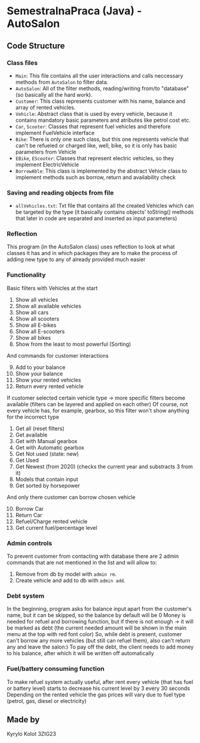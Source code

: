 # SemestralnaPraca (Java) - AutoSalon

## Code Structure

### Class files

- `Main`: This file contains all the user interactions and calls neccessary methods from `AutoSalon` to filter data.
- `AutoSalon`: All of the filter methods, reading/writing from/to "database" (so basically all the hard work).
- `Customer`: This class represents customer with his name, balance and array of rented vehicles.
- `Vehicle`: Abstract class that is used by every vehicle, because it contains mandatory basic parameters and atributes like petrol cost etc. 
- `Car`, `Scooter`: Classes that represent fuel vehicles and therefore implement FuelVehicle interface
- `Bike`: There is only one such class, but this one represents vehicle that can't be refueled or charged like, well, bike, so it is only has basic parameters from Vehicle
- `EBike`, `EScooter`: Classes that represent electric vehicles, so they implement ElectricVehicle
- `BorrowAble`: This class is implemented by the abstract Vehicle class to implement methods such as borrow, return and availability check

### Saving and reading objects from file

- `allVehicles.txt`: Txt file that contains all the created Vehicles which can be targeted by the type (it basically contains objects' toString() methods that later in code are separated and inserted as input parameters)

### Reflection

This program (in the AutoSalon class) uses reflection to look at what classes it has and in which packages they are to make the process of adding new type to any of already provided much easier

### Functionality

Basic filters with Vehicles at the start

1. Show all vehicles
2. Show all available vehicles
3. Show all cars
4. Show all scooters
5. Show all E-bikes
6. Show all E-scooters
7. Show all bikes
8. Show from the least to most powerful (Sorting)

And commands for customer interactions

9. Add to your balance
10. Show your balance
11. Show your rented vehicles
12. Return every rented vehicle

If customer selected certain vehicle type -> more specific filters become available (filters can be layered and applied on each other)
Of course, not every vehicle has, for example, gearbox, so this filter won't show anything for the incorrect type

1. Get all (reset filters)
2. Get available
3. Get with Manual gearbox
4. Get with Automatic gearbox
5. Get Not used (state: new)
6. Get Used
7. Get Newest (from 2020) (checks the current year and substracts 3 from it)
8. Models that contain input
9. Get sorted by horsepower

And only there customer can borrow chosen vehicle

10. Borrow Car
11. Return Car
12. Refuel/Charge rented vehicle
13. Get current fuel/percentage level

### Admin controls

To prevent customer from contacting with database there are 2 admin commands that are not mentioned in the list and will allow to:

1. Remove from db by model with `admin rm`.
2. Create vehicle and add to db with `admin add`.

### Debt system

In the beginning, program asks for balance input apart from the customer's name, but it can be skipped, so the balance by default will be 0
Money is needed for refuel and borrowing function, but if there is not enough -> it will be marked as debt (the current needed amount will be shown in the main menu at the top with red font color) 
So, while debt is present, customer can't borrow any more vehicles (but still can refuel them), also can't return any and leave the salon:)
To pay off the debt, the client needs to add money to his balance, after which it will be written off automatically

### Fuel/battery consuming function

To make refuel system actually useful, after rent every vehicle (that has fuel or battery level) starts to decrease his current level by 3 every 30 seconds
Depending on the rented vehicle the gas prices will vary due to fuel type (petrol, gas, diesel or electricity)

## Made by

Kyrylo Kolot 3ZIG23
